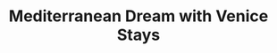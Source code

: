 ---
category: mediterranean
title: Mediterranean Dream with Venice Stays
class: mediterranean-dream-w-venice-stays
cruiseline: Holland America Line – ms Oosterdam
special-info: 2 nights Venice Hotel Stay & Transfers
price: 839
nights: 14
cruise-url: http://www.planetcruise.co.uk/holland-america-line-cruises/ms-oosterdam/15-June-2016/107134?referrersiteid=970
---